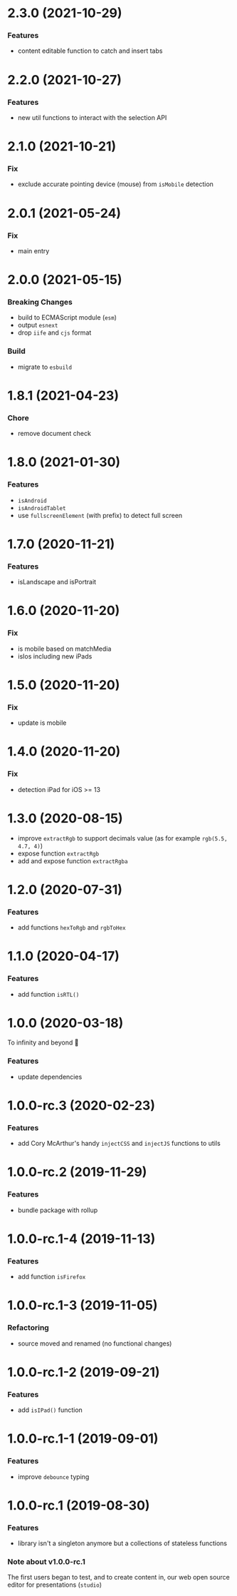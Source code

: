 # 2.3.0 (2021-10-29)

### Features

- content editable function to catch and insert tabs

# 2.2.0 (2021-10-27)

### Features

- new util functions to interact with the selection API

# 2.1.0 (2021-10-21)

### Fix

- exclude accurate pointing device (mouse) from `isMobile` detection

# 2.0.1 (2021-05-24)

### Fix

- main entry

# 2.0.0 (2021-05-15)

### Breaking Changes

- build to ECMAScript module (`esm`)
- output `esnext`
- drop `iife` and `cjs` format

### Build

- migrate to `esbuild`

<a name="1.8.1"></a>

# 1.8.1 (2021-04-23)

### Chore

- remove document check

<a name="1.8.0"></a>

# 1.8.0 (2021-01-30)

### Features

- `isAndroid`
- `isAndroidTablet`
- use `fullscreenElement` (with prefix) to detect full screen

<a name="1.7.0"></a>

# 1.7.0 (2020-11-21)

### Features

- isLandscape and isPortrait

<a name="1.6.0"></a>

# 1.6.0 (2020-11-20)

### Fix

- is mobile based on matchMedia
- isIos including new iPads

<a name="1.5.0"></a>

# 1.5.0 (2020-11-20)

### Fix

- update is mobile

<a name="1.4.0"></a>

# 1.4.0 (2020-11-20)

### Fix

- detection iPad for iOS >= 13

<a name="1.3.0"></a>

# 1.3.0 (2020-08-15)

- improve `extractRgb` to support decimals value (as for example `rgb(5.5, 4.7, 4)`)
- expose function `extractRgb`
- add and expose function `extractRgba`

<a name="1.2.0"></a>

# 1.2.0 (2020-07-31)

### Features

- add functions `hexToRgb` and `rgbToHex`

<a name="1.1.0"></a>

# 1.1.0 (2020-04-17)

### Features

- add function `isRTL()`

<a name="1.0.0"></a>

# 1.0.0 (2020-03-18)

To infinity and beyond 🚀

### Features

- update dependencies

<a name="1.0.0-rc.3"></a>

# 1.0.0-rc.3 (2020-02-23)

### Features

- add Cory McArthur's handy `injectCSS` and `injectJS` functions to utils

<a name="1.0.0-rc.2"></a>

# 1.0.0-rc.2 (2019-11-29)

### Features

- bundle package with rollup

<a name="1.0.0-rc.1-4"></a>

# 1.0.0-rc.1-4 (2019-11-13)

### Features

- add function `isFirefox`

<a name="1.0.0-rc.1-3"></a>

# 1.0.0-rc.1-3 (2019-11-05)

### Refactoring

- source moved and renamed (no functional changes)

<a name="1.0.0-rc.1-2"></a>

# 1.0.0-rc.1-2 (2019-09-21)

### Features

- add `isIPad()` function

<a name="1.0.0-rc.1-1"></a>

# 1.0.0-rc.1-1 (2019-09-01)

### Features

- improve `debounce` typing

<a name="1.0.0-rc.1"></a>

# 1.0.0-rc.1 (2019-08-30)

### Features

- library isn't a singleton anymore but a collections of stateless functions

### Note about v1.0.0-rc.1

The first users began to test, and to create content in, our web open source editor for presentations (`studio`)
